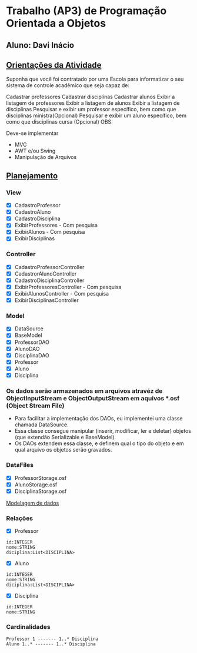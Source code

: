 # Trabalho (AP3) de Programação Orientada a Objetos
## Aluno: Davi Inácio

## [Orientações da Atividade](/planejamento/orientações.md)

Suponha que você foi contratado por uma Escola para informatizar o seu sistema de controle acadêmico que seja capaz de:

Cadastrar professores Cadastrar disciplinas Cadastrar alunos Exibir a listagem de professores Exibir a listagem de alunos Exibir a listagem de disciplinas Pesquisar e exibir um professor específico, bem como que disciplinas ministra(Opcional) Pesquisar e exibir um aluno específico, bem como que disciplinas cursa (Opcional) OBS:

Deve-se implementar
- MVC
- AWT e/ou Swing
- Manipulação de Arquivos

## [Planejamento](/planejamento/planejamento.md)

### View
- [x] CadastroProfessor
- [x] CadastroAluno
- [x] CadastroDisciplina
- [x] ExibirProfessores			- Com pesquisa
- [x] ExibirAlunos				- Com pesquisa
- [x] ExibirDisciplinas

### Controller
- [x] CadastroProfessorController
- [x] CadastrorAlunoController
- [x] CadastroDisciplinaController
- [x] ExibirProfessoresController			- Com pesquisa
- [x] ExibirAlunosController				- Com pesquisa
- [x] ExibirDisciplinasController

### Model
- [x] DataSource
- [x] BaseModel
- [x] ProfessorDAO
- [x] AlunoDAO
- [x] DisciplinaDAO
- [x] Professor
- [x] Aluno
- [x] Disciplina

### Os dados serão armazenados em arquivos atravéz de ObjectInputStream e ObjectOutputStream em aquivos *.osf (Object Stream File)

- Para facilitar a implementação dos DAOs, eu implementei uma classe chamada DataSource.
- Essa classe consegue manipular (inserir, modificar, ler e deletar) objetos (que extendão Serializable e BaseModel).
- Os DAOs extendem essa classe, e definem qual o tipo do objeto e em qual arquivo os objetos serão gravados.

### DataFiles
- [x] ProfessorStorage.osf
- [x] AlunoStorage.osf
- [x] DisciplinaStorage.osf

[Modelagem de dados](/planejamento/modelage%20de%20dados.md)

### Relações

- [x] Professor
```
id:INTEGER
nome:STRING
diciplina:List<DISCIPLINA>
```
	
- [x] Aluno
```
id:INTEGER
nome:STRING
diciplina:List<DISCIPLINA> 
```
	
	
- [x] Disciplina
```
id:INTEGER
nome:STRING
```
	
	
### Cardinalidades

```
Professor 1 ------- 1..* Disciplina
Aluno 1..* ------- 1..* Disciplina
```


